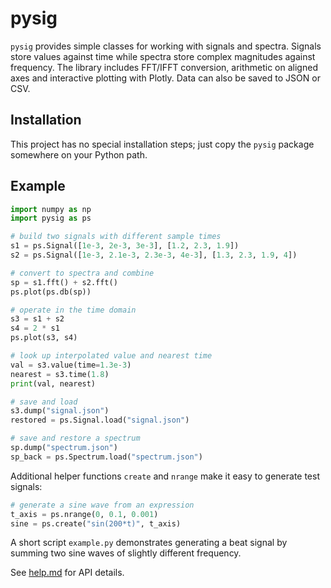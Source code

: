 # pysig

`pysig` provides simple classes for working with signals and spectra.  Signals
store values against time while spectra store complex magnitudes against
frequency.  The library includes FFT/IFFT conversion, arithmetic on aligned axes
and interactive plotting with Plotly.  Data can also be saved to JSON or CSV.

## Installation

This project has no special installation steps; just copy the `pysig` package
somewhere on your Python path.

## Example

```python
import numpy as np
import pysig as ps

# build two signals with different sample times
s1 = ps.Signal([1e-3, 2e-3, 3e-3], [1.2, 2.3, 1.9])
s2 = ps.Signal([1e-3, 2.1e-3, 2.3e-3, 4e-3], [1.3, 2.3, 1.9, 4])

# convert to spectra and combine
sp = s1.fft() + s2.fft()
ps.plot(ps.db(sp))

# operate in the time domain
s3 = s1 + s2
s4 = 2 * s1
ps.plot(s3, s4)

# look up interpolated value and nearest time
val = s3.value(time=1.3e-3)
nearest = s3.time(1.8)
print(val, nearest)

# save and load
s3.dump("signal.json")
restored = ps.Signal.load("signal.json")

# save and restore a spectrum
sp.dump("spectrum.json")
sp_back = ps.Spectrum.load("spectrum.json")
```

Additional helper functions `create` and `nrange` make it easy to generate
test signals:

```python
# generate a sine wave from an expression
t_axis = ps.nrange(0, 0.1, 0.001)
sine = ps.create("sin(200*t)", t_axis)
```

A short script `example.py` demonstrates generating a beat signal by summing two
sine waves of slightly different frequency.

See [help.md](help.md) for API details.
